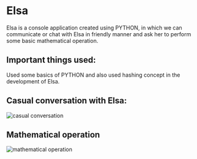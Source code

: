 # Elsa
Elsa is a console application created using PYTHON,
in which we can communicate or chat with Elsa in friendly manner and ask her to perform some basic mathematical operation. 

## Important things used:
Used some basics of PYTHON and also used hashing concept in the development of Elsa.

## Casual conversation with Elsa:
![casual conversation](https://user-images.githubusercontent.com/54996809/94127029-0adbe280-fe76-11ea-835a-ab9757df7a74.PNG)

## Mathematical operation
![mathematical operation](https://user-images.githubusercontent.com/54996809/94127754-ed5b4880-fe76-11ea-92e4-a2654719d0a0.PNG)
